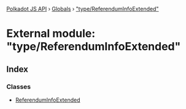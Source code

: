 [Polkadot JS API](../README.md) › [Globals](../globals.md) › ["type/ReferendumInfoExtended"](_type_referenduminfoextended_.md)

# External module: "type/ReferendumInfoExtended"

## Index

### Classes

* [ReferendumInfoExtended](../classes/_type_referenduminfoextended_.referenduminfoextended.md)
